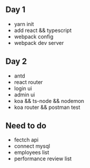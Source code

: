 ## Day 1
- yarn init
- add react && typescript
- webpack config
- webpack dev server

## Day 2
- antd
- react router
- login ui
- admin ui
- koa && ts-node && nodemon
- koa router && postman test

## Need to do
- fectch api
- connect mysql
- employees list
- performance review list

